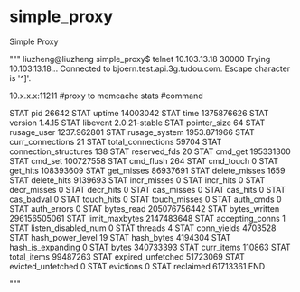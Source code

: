 simple_proxy
============

Simple Proxy


"""
liuzheng@liuzheng simple_proxy$ telnet 10.103.13.18 30000
Trying 10.103.13.18...
Connected to bjoern.test.api.3g.tudou.com.
Escape character is '^]'.

10.x.x.x:11211 #proxy to memcache
stats #command

STAT pid 26642
STAT uptime 14003042
STAT time 1375876626
STAT version 1.4.15
STAT libevent 2.0.21-stable
STAT pointer_size 64
STAT rusage_user 1237.962801
STAT rusage_system 1953.871966
STAT curr_connections 21
STAT total_connections 59704
STAT connection_structures 138
STAT reserved_fds 20
STAT cmd_get 195331300
STAT cmd_set 100727558
STAT cmd_flush 264
STAT cmd_touch 0
STAT get_hits 108393609
STAT get_misses 86937691
STAT delete_misses 1659
STAT delete_hits 9139693
STAT incr_misses 0
STAT incr_hits 0
STAT decr_misses 0
STAT decr_hits 0
STAT cas_misses 0
STAT cas_hits 0
STAT cas_badval 0
STAT touch_hits 0
STAT touch_misses 0
STAT auth_cmds 0
STAT auth_errors 0
STAT bytes_read 205076756442
STAT bytes_written 296156505061
STAT limit_maxbytes 2147483648
STAT accepting_conns 1
STAT listen_disabled_num 0
STAT threads 4
STAT conn_yields 4703528
STAT hash_power_level 19
STAT hash_bytes 4194304
STAT hash_is_expanding 0
STAT bytes 340733393
STAT curr_items 110863
STAT total_items 99487263
STAT expired_unfetched 51723069
STAT evicted_unfetched 0
STAT evictions 0
STAT reclaimed 61713361
END

"""